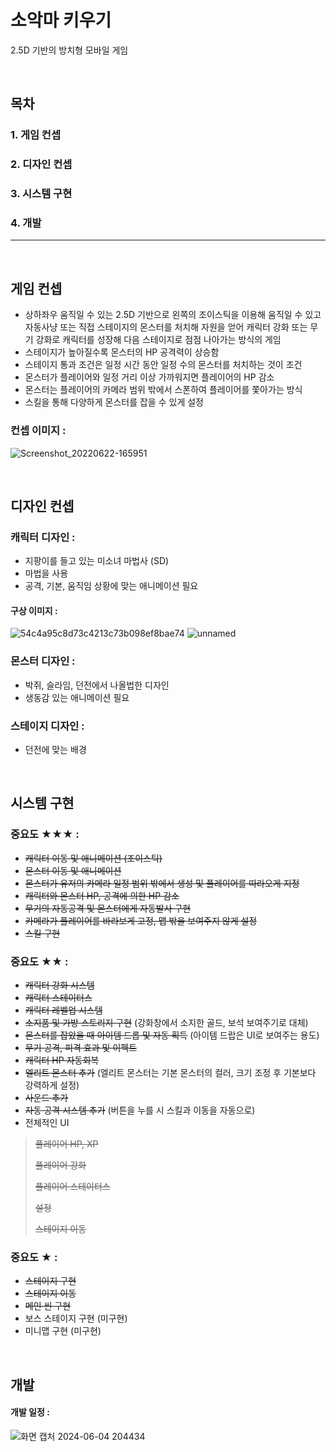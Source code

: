 # 소악마 키우기

2.5D 기반의 방치형 모바일 게임

<br>

## 목차  <a name='main'></a>

### 1. 게임 컨셉
### 2. 디자인 컨셉
### 3. 시스템 구현
### 4. 개발

---
<br>

## 게임 컨셉

+ 상하좌우 움직일 수 있는 2.5D 기반으로 왼쪽의 조이스틱을 이용해 움직일 수 있고 자동사냥 또는 직접 스테이지의 몬스터를 처치해
  자원을 얻어 캐릭터 강화 또는 무기 강화로 캐릭터를 성장해 다음 스테이지로 점점 나아가는 방식의 게임
+ 스테이지가 높아질수록 몬스터의 HP 공격력이 상승함
+ 스테이지 통과 조건은 일정 시간 동안 일정 수의 몬스터를 처치하는 것이 조건
+ 몬스터가 플레이어와 일정 거리 이상 가까워지면 플레이어의 HP 감소
+ 몬스터는 플레이어의 카메라 범위 밖에서 스폰하여 플레이어를 쫓아가는 방식
+ 스킬을 통해 다양하게 몬스터를 잡을 수 있게 설정

### 컨셉 이미지 :

![Screenshot_20220622-165951](https://github.com/KeunG0372/game_devil/assets/127164234/9ba4221b-63cd-4e58-830c-5797142c707f)

<br>

## 디자인 컨셉

### 캐릭터 디자인 :

+ 지팡이를 들고 있는 미소녀 마법사 (SD)
+ 마법을 사용
+ 공격, 기본, 움직임 상황에 맞는 애니메이션 필요

#### 구상 이미지 :
  
![54c4a95c8d73c4213c73b098ef8bae74](https://github.com/KeunG0372/game_devil/assets/127164234/c81df743-26ab-4012-b02b-9f7555958cf1)
![unnamed](https://github.com/KeunG0372/game_devil/assets/127164234/2b74f1ef-0d8e-4ebd-8c0c-5132d704f303)

### 몬스터 디자인 : 

+ 박쥐, 슬라임, 던전에서 나올법한 디자인
+ 생동감 있는 애니메이션 필요

### 스테이지 디자인 :

+ 던전에 맞는 배경

<br>

## 시스템 구현

### 중요도 ★★★ : 
+ ~~캐릭터 이동 및 애니메이션 (조이스틱)~~   
+ ~~몬스터 이동 및 애니메이션~~
+ ~~몬스터가 유저의 카메라 일정 범위 밖에서 생성 및 플레이어를 따라오게 지정~~
+ ~~캐릭터와 몬스터 HP, 공격에 의한 HP 감소~~
+ ~~무기의 자동공격 및 몬스터에게 자동발사 구현~~
+ ~~카메라가 플레이어를 바라보게 고정, 맵 밖을 보여주지 않게 설정~~
+ ~~스킬 구현~~


### 중요도 ★★ : 
+ ~~캐릭터 강화 시스템~~
+ ~~캐릭터 스테이터스~~
+ ~~캐릭터 레벨업 시스템~~
+ ~~소지품 및 가방 스토리지 구현~~ (강화창에서 소지한 골드, 보석 보여주기로 대체)
+ ~~몬스터를 잡았을 때 아이템 드롭 및 자동 획득~~ (아이템 드랍은 UI로 보여주는 용도)
+ ~~무기 공격, 피격 효과 및 이펙트~~
+ ~~캐릭터 HP 자동회복~~
+ ~~엘리트 몬스터 추가~~ (엘리트 몬스터는 기본 몬스터의 컬러, 크기 조정 후 기본보다 강력하게 설정)
+ ~~사운드 추가~~
+ ~~자동 공격 시스템 추가~~ (버튼을 누를 시 스킬과 이동을 자동으로)
+ 전체적인 UI
> ~~플레이어 HP, XP~~
>
> ~~플레이어 강화~~
>
> ~~플레이어 스테이터스~~
>
> ~~설정~~
>
> ~~스테이지 이동~~



### 중요도 ★ : 
+ ~~스테이지 구현~~
+ ~~스테이지 이동~~
+ ~~메인 씬 구현~~
+ 보스 스테이지 구현 (미구현)
+ 미니맵 구현 (미구현)

<br>

## 개발

#### 개발 일정 : 
![화면 캡처 2024-06-04 204434](https://github.com/KeunG0372/game_devil/assets/127164234/ace340cc-424c-412a-b1e1-abd8a7af17e0)















  

